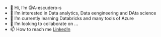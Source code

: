 - 👋 Hi, I’m @A-escudero-s
- 👀 I’m interested in Data analytics, Data eengineering and DAta science
- 🌱 I’m currently learning Databricks and many tools of Azure
- 💞️ I’m looking to collaborate on ...
- 📫 How to reach me [LinkedIn](linkedin.com/in/aescuderos)

<!---
A-escudero-s/A-escudero-s is a ✨ special ✨ repository because its `README.md` (this file) appears on your GitHub profile.
You can click the Preview link to take a look at your changes.
--->
